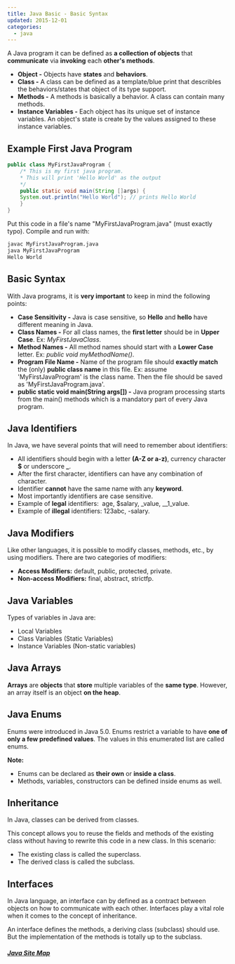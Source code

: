 ```yaml
---
title: Java Basic - Basic Syntax
updated: 2015-12-01
categories:
  - java
---
```



A Java program it can be defined as **a collection of objects** that **communicate** via **invoking** each **other's methods**.

* **Object -** Objects have **states** and **behaviors**.
* **Class -** A class can be defined as a template/blue print that describles the behaviors/states that object of its type support.
* **Methods -** A methods is basically a behavior. A class can contain many methods.
* **Instance Variables -** Each object has its unique set of instance variables. An object's state is create by the values assigned to these instance variables.

## Example First Java Program

```java
public class MyFirstJavaProgram {
    /* This is my first java program. 
    * This will print 'Hello World' as the output
    */
    public static void main(String []args) {
    System.out.println("Hello World"); // prints Hello World
    }
} 
```

Put this code in a file's name "MyFirstJavaProgram.java" (must exactly typo). Compile and run with:

```bash
javac MyFirstJavaProgram.java
java MyFirstJavaProgram
Hello World
```

## Basic Syntax
With Java programs, it is **very important** to keep in mind the following points:

* **Case Sensitivity -** Java is case sensitive, so **Hello** and **hello** have different meaning in Java.
* **Class Names -** For all class names, the **first letter** should be in **Upper Case**. Ex: *MyFirstJavaClass*.
* **Method Names -** All method names should start with a **Lower Case** letter. Ex: *public void myMethodName()*.
* **Program File Name -** Name of the program file should **exactly match** the (only) **public class name** in this file. Ex: assume 'MyFirstJavaProgram' is the class name. Then the file should be saved as 'MyFirstJavaProgram.java'.
* **public static void main(String args[]) -** Java program processing starts from the main() methods which is a mandatory part of every Java program.

## Java Identifiers
In Java, we have several points that will need to remember about identifiers:

* All identifiers should begin with a letter **(A-Z or a-z)**, currency character **$** or underscore **_**.
* After the first character, identifiers can have any combination of character.
* Identifier **cannot** have the same name with any **keyword**.
* Most importantly identifiers are case sensitive.
* Example of **legal** identifiers:  age, $salary, _value, __1_value.
* Example of **illegal** identifiers: 123abc, -salary.

## Java Modifiers
Like other languages, it is possible to modify classes, methods, etc., by using modifiers. There are two categories of modifiers:

* **Access Modifiers:** default, public, protected, private.
* **Non-access Modifiers:** final, abstract, strictfp.

## Java Variables
Types of variables in Java are:

* Local Variables
* Class Variables (Static Variables)
* Instance Variables (Non-static variables)

## Java Arrays
**Arrays** are **objects** that **store** multiple variables of the **same type**. However, an array itself is an object **on the heap**.

## Java Enums
Enums were introduced in Java 5.0. Enums restrict a variable to have **one of only a few predefined values**. The values in this enumerated list are called enums.

**Note:**
* Enums can be declared as **their own** or **inside a class**.
* Methods, variables, constructors can be defined inside enums as well.

## Inheritance
In Java, classes can be derived from classes.

This concept allows you to reuse the fields and methods of the existing class without having to rewrite this code in a new class. In this scenario:

* The existing class is called the superclass.
* The derived class is called the subclass.

## Interfaces
In Java language, an interface can by defined as a contract between objects on how to communicate with each other. Interfaces play a vital role when it comes to the concept of inheritance.

An interface defines the methods, a deriving class (subclass) should use. But the implementation of the methods is totally up to the subclass.

##### [Java Site Map](../java-sitemap)
